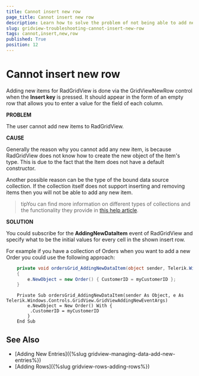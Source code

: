 ```yaml
---
title: Cannot insert new row
page_title: Cannot insert new row
description: Learn how to solve the problem of not being able to add new rows to RadGridView - Telerik's {{ site.framework_name }} DataGrid.
slug: gridview-troubleshooting-cannot-insert-new-row
tags: cannot,insert,new,row
published: True
position: 12
---
```


# Cannot insert new row

Adding new items for RadGridView is done via the GridViewNewRow control when the __Insert key__ is pressed. It should appear in the form of an empty row that allows you to enter a value for the field of each column.
      
__PROBLEM__

The user cannot add new items to RadGridView.
        
__CAUSE__

Generally the reason why you cannot add any new item, is because RadGridView does not know how to create the new object of the Item's type. This is due to the fact that the Item does not have a default constructor.
        
Another possible reason can be the type of the bound data source collection. If the collection itself does not support inserting and removing items then you will not be able to add any new item.

>tipYou can find more information on different types of collections and the functionality they provide in [this help article](http://msdn.microsoft.com/en-us/library/system.collections(v=vs.110).aspx).
        
__SOLUTION__

You could subscribe for the __AddingNewDataItem__ event of RadGridView and specify what to be the initial values for every cell in the shown insert row.

For example if you have a collection of Orders when you want to add a new Order you could use the following approach:
        


```C#
	private void ordersGrid_AddingNewDataItem(object sender, Telerik.Windows.Controls.GridView.GridViewAddingNewEventArgs e)
	{
	    e.NewObject = new Order() { CustomerID = myCustomerID };
	}
```



```VB.NET
	Private Sub ordersGrid_AddingNewDataItem(sender As Object, e As Telerik.Windows.Controls.GridView.GridViewAddingNewEventArgs)
	    e.NewObject = New Order() With {
	     .CustomerID = myCustomerID
	    }
	End Sub
```

## See Also

 * [Adding New Entries]({%slug gridview-managing-data-add-new-entries%})
 * [Adding Rows]({%slug gridview-rows-adding-rows%})

